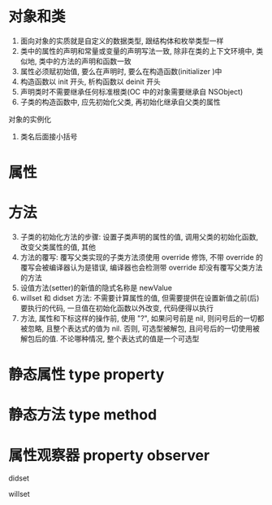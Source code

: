 # 对象和类

1. 面向对象的实质就是自定义的数据类型, 跟结构体和枚举类型一样
2. 类中的属性的声明和常量或变量的声明写法一致, 除非在类的上下文环境中, 类似地, 类中的方法的声明和函数一致
3. 属性必须赋初始值, 要么在声明时, 要么在构造函数(initializer )中
4. 构造函数以 init 开头, 析构函数以 deinit 开头
5. 声明类时不需要继承任何标准根类(OC 中的对象需要继承自 NSObject)
6. 子类的构造函数中, 应先初始化父类, 再初始化继承自父类的属性

对象的实例化

1. 类名后面接小括号

# 属性

# 方法

3. 子类的初始化方法的步骤: 设置子类声明的属性的值, 调用父类的初始化函数, 改变父类属性的值, 其他
1. 方法的覆写: 覆写父类实现的子类方法须使用 override 修饰, 不带 override 的覆写会被编译器认为是错误, 编译器也会检测带 override 却没有覆写父类方法的方法
2. 设值方法(setter)的新值的隐式名称是 newValue
4. willset 和 didset 方法: 不需要计算属性的值, 但需要提供在设置新值之前(后)要执行的代码, 一旦值在初始化函数以外改变, 代码便得以执行
5. 方法, 属性和下标这样的操作前, 使用 "?", 如果问号前是 nil, 则问号后的一切都被忽略, 且整个表达式的值为 nil. 否则, 可选型被解包, 且问号后的一切使用被解包后的值. 不论哪种情况, 整个表达式的值是一个可选型

# 静态属性 type property

# 静态方法 type method

# 属性观察器 property observer

didset

willset
